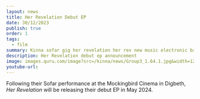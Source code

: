 ```yaml
---
layout: news
title: Her Revelation Debut EP
date: 30/12/2023
publish: true
order: 1
tags:
  - film
summary: Kinna sofar gig her revelation her rev new music electronic band singing debut ep new announcement release
description: Her Revelation debut ep announcement
image: images.quru.com/image?src=/kinna/news/Group3_1.64.1.jpg&width=126&right=0.93438&left=0.06875
youtube-url:
---
```


Following their Sofar performance at the Mockingbird Cinema in Digbeth, _Her Revelation_ will be releasing their debut EP in May 2024.
